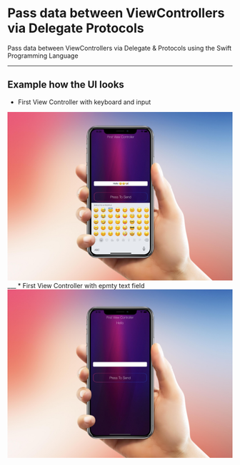 # Pass data between ViewControllers via Delegate Protocols
Pass data between ViewControllers via Delegate & Protocols using the Swift Programming Language
___
## Example how the UI looks

* First View Controller with keyboard and input 
<img src="Images/SendDataBetweenVC.jpg" width="800" >
___
* First View Controller with epmty text field
<img src="Images/PassDataBetweenVCFirstScreen.jpg" width="800" >
